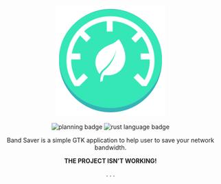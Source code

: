 <p align="center">
  <img src="media/dev.henrybarreto.band-saver.svg" alt="band saver logo" />
</p>



<p align="center">
    <img src="https://img.shields.io/badge/stability-experimental-red" alt="planning  badge" />
    <img src="https://img.shields.io/badge/language-Rust-green" alt="rust language badge" />
</p>

<p align="center">Band Saver is a simple GTK application to help user to save your network bandwidth.</p>
<p align="center"><strong>THE PROJECT ISN'T WORKING!</strong></p>

<p align="center">. . .</p>